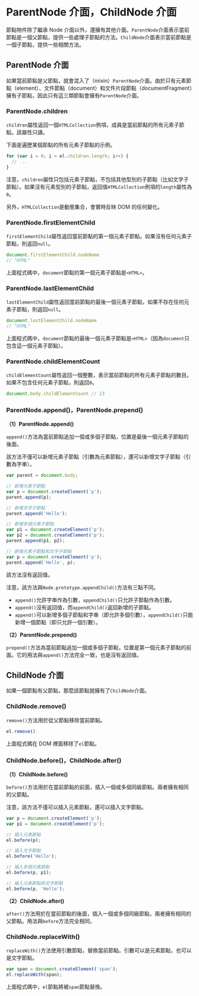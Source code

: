 # ParentNode 介面，ChildNode 介面

節點物件除了繼承 Node 介面以外，還擁有其他介面。`ParentNode`介面表示當前節點是一個父節點，提供一些處理子節點的方法。`ChildNode`介面表示當前節點是一個子節點，提供一些相關方法。

## ParentNode 介面

如果當前節點是父節點，就會混入了（mixin）`ParentNode`介面。由於只有元素節點（element）、文件節點（document）和文件片段節點（documentFragment）擁有子節點，因此只有這三類節點會擁有`ParentNode`介面。

### ParentNode.children

`children`屬性返回一個`HTMLCollection`例項，成員是當前節點的所有元素子節點。該屬性只讀。

下面是遍歷某個節點的所有元素子節點的示例。

```javascript
for (var i = 0; i < el.children.length; i++) {
  // ...
}
```

注意，`children`屬性只包括元素子節點，不包括其他型別的子節點（比如文字子節點）。如果沒有元素型別的子節點，返回值`HTMLCollection`例項的`length`屬性為`0`。

另外，`HTMLCollection`是動態集合，會實時反映 DOM 的任何變化。

### ParentNode.firstElementChild

`firstElementChild`屬性返回當前節點的第一個元素子節點。如果沒有任何元素子節點，則返回`null`。

```javascript
document.firstElementChild.nodeName
// "HTML"
```

上面程式碼中，`document`節點的第一個元素子節點是`<HTML>`。

### ParentNode.lastElementChild

`lastElementChild`屬性返回當前節點的最後一個元素子節點，如果不存在任何元素子節點，則返回`null`。

```javascript
document.lastElementChild.nodeName
// "HTML"
```

上面程式碼中，`document`節點的最後一個元素子節點是`<HTML>`（因為`document`只包含這一個元素子節點）。

### ParentNode.childElementCount

`childElementCount`屬性返回一個整數，表示當前節點的所有元素子節點的數目。如果不包含任何元素子節點，則返回`0`。

```javascript
document.body.childElementCount // 13
```

### ParentNode.append()，ParentNode.prepend()

**（1）ParentNode.append()**

`append()`方法為當前節點追加一個或多個子節點，位置是最後一個元素子節點的後面。

該方法不僅可以新增元素子節點（引數為元素節點），還可以新增文字子節點（引數為字串）。

```javascript
var parent = document.body;

// 新增元素子節點
var p = document.createElement('p');
parent.append(p);

// 新增文字子節點
parent.append('Hello');

// 新增多個元素子節點
var p1 = document.createElement('p');
var p2 = document.createElement('p');
parent.append(p1, p2);

// 新增元素子節點和文字子節點
var p = document.createElement('p');
parent.append('Hello', p);
```

該方法沒有返回值。

注意，該方法與`Node.prototype.appendChild()`方法有三點不同。

- `append()`允許字串作為引數，`appendChild()`只允許子節點作為引數。
- `append()`沒有返回值，而`appendChild()`返回新增的子節點。
- `append()`可以新增多個子節點和字串（即允許多個引數），`appendChild()`只能新增一個節點（即只允許一個引數）。

**（2）ParentNode.prepend()**

`prepend()`方法為當前節點追加一個或多個子節點，位置是第一個元素子節點的前面。它的用法與`append()`方法完全一致，也是沒有返回值。

## ChildNode 介面

如果一個節點有父節點，那麼該節點就擁有了`ChildNode`介面。

### ChildNode.remove()

`remove()`方法用於從父節點移除當前節點。

```javascript
el.remove()
```

上面程式碼在 DOM 裡面移除了`el`節點。

### ChildNode.before()，ChildNode.after()

**（1）ChildNode.before()**

`before()`方法用於在當前節點的前面，插入一個或多個同級節點。兩者擁有相同的父節點。

注意，該方法不僅可以插入元素節點，還可以插入文字節點。

```javascript
var p = document.createElement('p');
var p1 = document.createElement('p');

// 插入元素節點
el.before(p);

// 插入文字節點
el.before('Hello');

// 插入多個元素節點
el.before(p, p1);

// 插入元素節點和文字節點
el.before(p, 'Hello');
```

**（2）ChildNode.after()**

`after()`方法用於在當前節點的後面，插入一個或多個同級節點，兩者擁有相同的父節點。用法與`before`方法完全相同。

### ChildNode.replaceWith()

`replaceWith()`方法使用引數節點，替換當前節點。引數可以是元素節點，也可以是文字節點。

```javascript
var span = document.createElement('span');
el.replaceWith(span);
```

上面程式碼中，`el`節點將被`span`節點替換。

